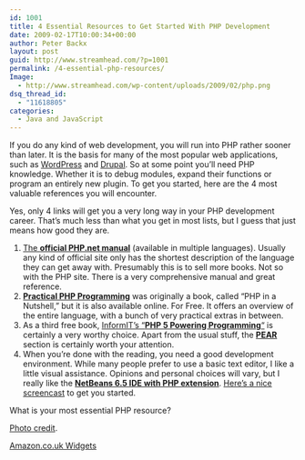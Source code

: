 ```yaml
---
id: 1001
title: 4 Essential Resources to Get Started With PHP Development
date: 2009-02-17T10:00:34+00:00
author: Peter Backx
layout: post
guid: http://www.streamhead.com/?p=1001
permalink: /4-essential-php-resources/
Image:
  - http://www.streamhead.com/wp-content/uploads/2009/02/php.png
dsq_thread_id:
  - "11618805"
categories:
  - Java and JavaScript
---
```

If you do any kind of web development, you will run into PHP rather sooner than later. It is the basis for many of the most popular web applications, such as <a title="WordPress as a CMS" href="http://www.streamhead.com/wordpress-content-management-system-display-post-category/" target="_blank">WordPress</a> and <a title="JEE vs Drupal" href="http://www.streamhead.com/j2ee-drupal-apples-oranges/" target="_blank">Drupal</a>. So at some point you&#8217;ll need PHP knowledge. Whether it is to debug modules, expand their functions or program an entirely new plugin. To get you started, here are the 4 most valuable references you will encounter.

Yes, only 4 links will get you a very long way in your PHP development career. That&#8217;s much less than what you get in most lists, but I guess that just means how good they are.

  1. <a title="PHP Manual" href="http://www.php.net/manual/en/" target="_blank">The <strong>official PHP.net manual</strong></a> (available in multiple languages). Usually any kind of official site only has the shortest description of the language they can get away with. Presumably this is to sell more books. Not so with the PHP site. There is a very comprehensive manual and great reference.
  2. **<a title="Practical PHP Programming" href="http://hudzilla.org/phpwiki/index.php?title=Main_Page" target="_blank">Practical PHP Programming</a>** was originally a book, called &#8220;PHP in a Nutshell,&#8221; but it is also available online. For Free. It offers an overview of the entire language, with a bunch of very practical extras in between.
  3. As a third free book, <a title="InformIT: PHP 5 Power Programming" href="http://www.informit.com/store/product.aspx?isbn=013147149X" target="_blank">InformIT&#8217;s &#8220;<strong>PHP 5 Powering Programming</strong>&#8220;</a> is certainly a very worthy choice. Apart from the usual stuff, the **<a title="The PHP Extension and Application Repository" href="http://pear.php.net/" target="_blank">PEAR</a>** section is certainly worth your attention.
  4. When you&#8217;re done with the reading, you need a good development environment. While many people prefer to use a basic text editor, I like a little visual assistance. Opinions and personal choices will vary, but I really like the **<a title="NetBeans 6.5 IDE - PHP Development" href="http://www.netbeans.org/features/php/" target="_blank">NetBeans 6.5 IDE with PHP extension</a>**. <a title="NetBeans for PHP : weblog" href="http://blogs.sun.com/netbeansphp/entry/screancast_about_netbeans_php_ide" target="_blank">Here&#8217;s a nice screencast</a> to get you started.

What is your most essential PHP resource?

<a title="elePHPant reading php|architect on Flickr" href="http://flickr.com/photos/calevans/2265863104/" target="_blank">Photo credit</a>.

 <SCRIPT charset="utf-8" type="text/javascript" src="http://ws.amazon.co.uk/widgets/q?ServiceVersion=20070822&#038;MarketPlace=GB&#038;ID=V20070822/GB/watje-21/8006/58109941-4ebf-48eb-a6bf-181f2e6f8ad3"></SCRIPT> 

<NOSCRIPT>
  <A HREF="http://ws.amazon.co.uk/widgets/q?ServiceVersion=20070822&#038;MarketPlace=GB&#038;ID=V20070822%2FGB%2Fwatje-21%2F8006%2F58109941-4ebf-48eb-a6bf-181f2e6f8ad3&#038;Operation=NoScript">Amazon.co.uk Widgets</A>
</NOSCRIPT>

<!-- AddThis Advanced Settings generic via filter on the_content -->

<!-- AddThis Share Buttons generic via filter on the_content -->